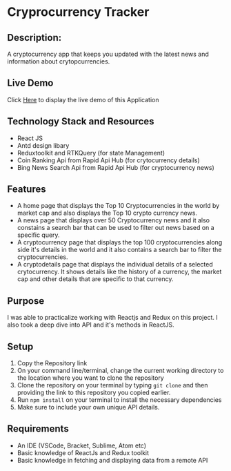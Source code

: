 # Cryprocurrency Tracker
## Description: 
A cryptocurrency app that keeps you updated with the latest news and information about crytopcurrencies.

## Live Demo
 Click [Here](https://tonie-crypto-app.netlify.app/) to display the live demo of this Application

## Technology Stack and Resources
* React JS
* Antd design libary
* Reduxtoolkit and RTKQuery (for state Management)
* Coin Ranking Api from Rapid Api Hub (for crytocurrency details)
* Bing News Search Api from Rapid Api Hub (for cryptocurrency news)

## Features
* A home page that displays the Top 10 Cryptocurrencies in the world by market cap and also displays the Top 10 crypto currency news.
* A news page that displays over 50 Cryptocurrency news and it also constains a search bar that can be used to filter out news based on a specific query.
* A cryptocurrency page that displays the top 100 cryptocurrencies along side it's details in the world and it also contains a search bar to filter the cryptocurrencies.
* A cryptodetails page that displays the individual details of a selected crytocurrency. It shows details like the history of a currency, the market cap and other details that are specific to that currency.

## Purpose
I was able to practicalize working with Reactjs and Redux on this project. I also took a deep dive into API and it's methods in ReactJS.

## Setup 
1. Copy the Repository link
2. On your command line/terminal, change the current working directory to the location where you want to clone the repository
3. Clone the repository on your terminal by typing ``` git clone ``` and then providing the link to this repository you copied earlier.
4. Run ``` npm install ``` on your terminal to install the necessary dependencies
5. Make sure to include your own unique API details.

## Requirements
* An IDE (VSCode, Bracket, Sublime, Atom etc)
* Basic knowledge of ReactJs and Redux toolkit
* Basic knowledge in fetching and displaying data from a remote API

